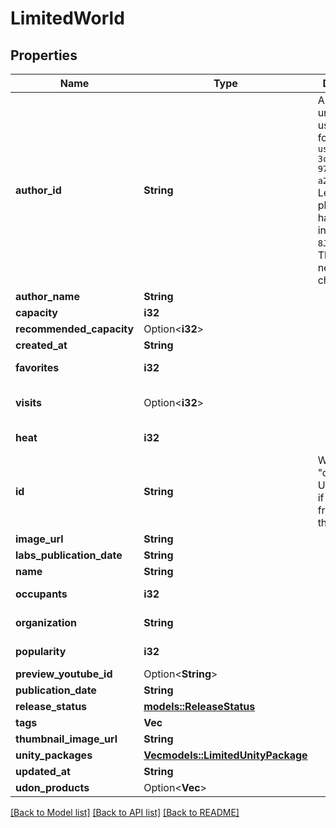 # LimitedWorld

## Properties

Name | Type | Description | Notes
------------ | ------------- | ------------- | -------------
**author_id** | **String** | A users unique ID, usually in the form of `usr_c1644b5b-3ca4-45b4-97c6-a2a0de70d469`. Legacy players can have old IDs in the form of `8JoV9XEdpo`. The ID can never be changed. | 
**author_name** | **String** |  | 
**capacity** | **i32** |  | 
**recommended_capacity** | Option<**i32**> |  | [optional]
**created_at** | **String** |  | 
**favorites** | **i32** |  | [default to 0]
**visits** | Option<**i32**> |  | [optional][default to 0]
**heat** | **i32** |  | [default to 0]
**id** | **String** | WorldID be \"offline\" on User profiles if you are not friends with that user. | 
**image_url** | **String** |  | 
**labs_publication_date** | **String** |  | 
**name** | **String** |  | 
**occupants** | **i32** |  | [default to 0]
**organization** | **String** |  | [default to vrchat]
**popularity** | **i32** |  | [default to 0]
**preview_youtube_id** | Option<**String**> |  | [optional]
**publication_date** | **String** |  | 
**release_status** | [**models::ReleaseStatus**](ReleaseStatus.md) |  | 
**tags** | **Vec<String>** |   | 
**thumbnail_image_url** | **String** |  | 
**unity_packages** | [**Vec<models::LimitedUnityPackage>**](LimitedUnityPackage.md) |   | 
**updated_at** | **String** |  | 
**udon_products** | Option<**Vec<String>**> |  | [optional]

[[Back to Model list]](../README.md#documentation-for-models) [[Back to API list]](../README.md#documentation-for-api-endpoints) [[Back to README]](../README.md)



